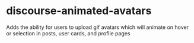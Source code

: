 # discourse-animated-avatars

Adds the ability for users to upload gif avatars which will animate on hover or selection in posts, user cards, and profile pages
